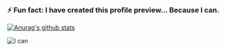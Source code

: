 ### ⚡ Fun fact: I have created this profile preview... Because I can.

[![Anurag's github stats](https://github-readme-stats.vercel.app/api?username=rudral&theme=graywhite)](https://github.com/anuraghazra/github-readme-stats)

![I can](ican.gif "I can")
